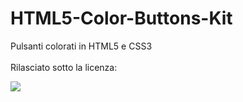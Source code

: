 # HTML5-Color-Buttons-Kit
Pulsanti colorati in HTML5 e CSS3
<br>
<br>
Rilasciato sotto la licenza:

<img src="https://github.com/SpaghettiDeveloper/HTML5-Color-Buttons-Kit/blob/master/gplv3.png">
